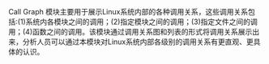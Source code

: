 Call Graph 模块主要用于展示Linux系统内部的各种调用关系，这些调用关系包括:(1)系统内各模块之间的调用；(2)指定模块之间的调用；(3)指定文件之间的调用；(4)函数之间的调用。该模块通过调用关系图和列表的形式将调用关系展示出来，分析人员可以通过本模块对Linux系统内部各级别的调用关系有更直观、更具体的认识。